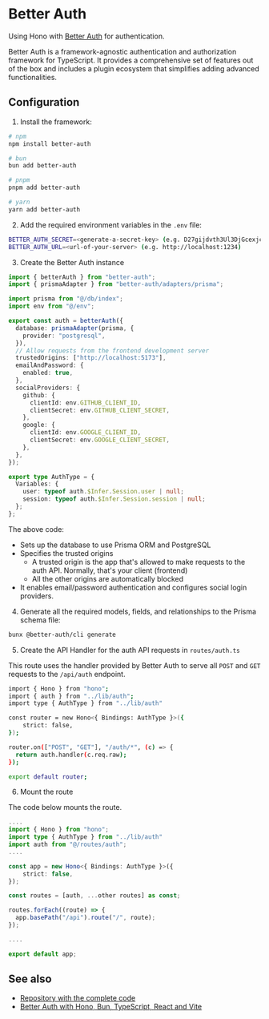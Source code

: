 # Better Auth

Using Hono with [Better Auth](http://better-auth.com/) for authentication.

Better Auth is a framework-agnostic authentication and authorization framework for TypeScript. It provides a comprehensive set of features out of the box and includes a plugin ecosystem that simplifies adding advanced functionalities. 

## Configuration

1. Install the framework:

```sh
# npm
npm install better-auth

# bun
bun add better-auth

# pnpm
pnpm add better-auth

# yarn
yarn add better-auth
```

2. Add the required environment variables in the `.env` file:

```sh
BETTER_AUTH_SECRET=<generate-a-secret-key> (e.g. D27gijdvth3Ul3DjGcexjcFfgCHc8jWd)
BETTER_AUTH_URL=<url-of-your-server> (e.g. http://localhost:1234)
```

3. Create the Better Auth instance

```ts
import { betterAuth } from "better-auth";
import { prismaAdapter } from "better-auth/adapters/prisma";

import prisma from "@/db/index";
import env from "@/env";

export const auth = betterAuth({
  database: prismaAdapter(prisma, {
    provider: "postgresql",
  }),
  // Allow requests from the frontend development server
  trustedOrigins: ["http://localhost:5173"],
  emailAndPassword: {
    enabled: true,
  },
  socialProviders: {
    github: {
      clientId: env.GITHUB_CLIENT_ID,
      clientSecret: env.GITHUB_CLIENT_SECRET,
    },
    google: {
      clientId: env.GOOGLE_CLIENT_ID,
      clientSecret: env.GOOGLE_CLIENT_SECRET,
    },
  },
});

export type AuthType = {
  Variables: {
    user: typeof auth.$Infer.Session.user | null;
    session: typeof auth.$Infer.Session.session | null;
  };
};
```

The above code:
- Sets up the database to use Prisma ORM and PostgreSQL
- Specifies the trusted origins
  - A trusted origin is the app that's allowed to make requests to the auth API. Normally, that's your client (frontend)
  - All the other origins are automatically blocked
- It enables email/password authentication and configures social login providers.

4. Generate all the required models, fields, and relationships to the Prisma schema file:

```sh
bunx @better-auth/cli generate
```

5. Create the API Handler for the auth API requests in `routes/auth.ts` 

This route uses the handler provided by Better Auth to serve all `POST` and `GET` requests to the `/api/auth` endpoint.

```sh
import { Hono } from "hono";
import { auth } from "../lib/auth";
import type { AuthType } from "../lib/auth"

const router = new Hono<{ Bindings: AuthType }>({
    strict: false,
});

router.on(["POST", "GET"], "/auth/*", (c) => {
  return auth.handler(c.req.raw);
});

export default router;
```

6. Mount the route

The code below mounts the route.

```ts
....
import { Hono } from "hono";
import type { AuthType } from "../lib/auth"
import auth from "@/routes/auth";
....

const app = new Hono<{ Bindings: AuthType }>({
    strict: false,
});

const routes = [auth, ...other routes] as const;

routes.forEach((route) => {
  app.basePath("/api").route("/", route);
});

....

export default app;
```

## See also

- [Repository with the complete code](https://github.com/catalinpit/example-app/)
- [Better Auth with Hono, Bun, TypeScript, React and Vite](https://catalins.tech/better-auth-with-hono-bun-typescript-react-vite/)
